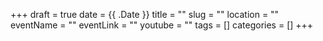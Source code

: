 +++
draft = true
date = {{ .Date }}
title = ""
slug = ""
location = ""
eventName = ""
eventLink = ""
youtube = ""
tags = []
categories = []
+++
